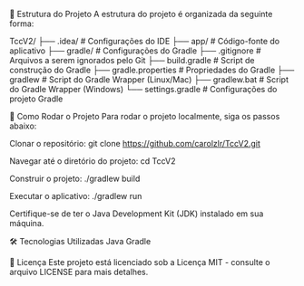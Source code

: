 📁 Estrutura do Projeto
A estrutura do projeto é organizada da seguinte forma:

TccV2/
├── .idea/                 # Configurações do IDE
├── app/                   # Código-fonte do aplicativo
├── gradle/                # Configurações do Gradle
├── .gitignore             # Arquivos a serem ignorados pelo Git
├── build.gradle           # Script de construção do Gradle
├── gradle.properties      # Propriedades do Gradle
├── gradlew                # Script do Gradle Wrapper (Linux/Mac)
├── gradlew.bat            # Script do Gradle Wrapper (Windows)
└── settings.gradle        # Configurações do projeto Gradle

🚀 Como Rodar o Projeto
Para rodar o projeto localmente, siga os passos abaixo:

Clonar o repositório:
git clone https://github.com/carolzlr/TccV2.git

Navegar até o diretório do projeto:
cd TccV2

Construir o projeto:
./gradlew build

Executar o aplicativo:
./gradlew run

Certifique-se de ter o Java Development Kit (JDK) instalado em sua máquina.

🛠️ Tecnologias Utilizadas
Java
Gradle

📄 Licença
Este projeto está licenciado sob a Licença MIT - consulte o arquivo LICENSE para mais detalhes.
